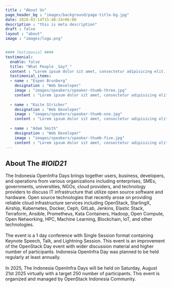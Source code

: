 ```yaml
---
title : "About Us"
page_header_bg : "images/background/page-title-bg.jpg"
date: 2020-03-14T15:40:24+06:00
description : "this is meta description"
draft : false
layout : "about"
image : "images/logo.png"


#### Testimonial ####
testimonial:
  enable: false
  title: "What People _Say?_"
  content : "Lorem ipsum dolor sit amet, consectetur adipisicing elit. Deleniti aliquid vero harum rerum voluptates, ab, ullam."
  testimonial_items:
  - name : "Espen Brunberg"
    designation : "Web Developer"
    image : "images/speakers/speaker-thumb-three.jpg"
    content : "Lorem ipsum dolor sit amet, consectetur adipisicing elit. Reiciendis voluptate modi sunt placeat in vel illo dolorem, atque maxime voluptates optio fugit iure cum ipsa quo quaerat! Veritatis, modi. Laudantium provident deleniti earum voluptas delectus, labore dolor dolorem amet expedita."
    
  - name : "Kaite Stricker"
    designation : "Web Developer"
    image : "images/speakers/speaker-thumb-one.jpg"
    content : "Lorem ipsum dolor sit amet, consectetur adipisicing elit. Reiciendis voluptate modi sunt placeat in vel illo dolorem, atque maxime voluptates optio fugit iure cum ipsa quo quaerat! Veritatis, modi. Laudantium provident deleniti earum voluptas delectus, labore dolor dolorem amet expedita."
    
  - name : "Adam Smith"
    designation : "Web Developer"
    image : "images/speakers/speaker-thumb-five.jpg"
    content : "Lorem ipsum dolor sit amet, consectetur adipisicing elit. Reiciendis voluptate modi sunt placeat in vel illo dolorem, atque maxime voluptates optio fugit iure cum ipsa quo quaerat! Veritatis, modi. Laudantium provident deleniti earum voluptas delectus, labore dolor dolorem amet expedita."
---
```


## About The _#IOID21_

The Indonesia OpenInfra Days brings together users, business, developers, and
operations from various organizations including enterprises, SMEs, governments,
universities, NGOs, cloud providers, and technology providers to discuss IT
infrastructure that utilize open source software and hardware. Open source
technologies that recently arose on providing reliable cloud infrastructure services
including OpenStack, StarlingX, Airship, Kubernetes, Docker, Ceph, GitLab, Jenkins,
Elastic Stack, Terraform, Ansible, Prometheus, Kata Containers, Hadoop, Open
Compute, Open Networking, HPC, Machine Learning, Blockchain, IoT, and other
technologies.<br />
<br>
The event is a 1 day conference with Single Session format containing Keynote
Speech, Talk, and Lightning Session. This event is an improvement of the OpenStack
Day event with wider discussion material and higher number of participants.
Indonesia OpenInfra Day was planned to be held regularly at least annually.<br />
<br>
In 2025, The Indonesia OpenInfra Days will be held on Saturday, August 21st 2025
virtually with a target 250 number of participants. This event is organized
and managed by OpenStack Indonesia Community.<br />


